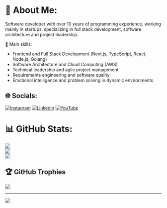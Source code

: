 # 💫 About Me:
Software developer with over 10 years of programming experience, working mainly in startups, specializing in full stack development, software architecture and project leadership.

📌 Main skills:
- Frontend and Full Stack Development (Next.js, TypeScript, React, Node.js, Golang)
- Software Architecture and Cloud Computing (AWS)
- Technical leadership and agile project management
- Requirements engineering and software quality
- Emotional intelligence and problem solving in dynamic environments


## 🌐 Socials:
[![Instagram](https://img.shields.io/badge/Instagram-%23E4405F.svg?logo=Instagram&logoColor=white)](https://instagram.com/robertheory) [![LinkedIn](https://img.shields.io/badge/LinkedIn-%230077B5.svg?logo=linkedin&logoColor=white)](https://linkedin.com/in/robertheory) [![YouTube](https://img.shields.io/badge/YouTube-%23FF0000.svg?logo=YouTube&logoColor=white)](https://youtube.com/@robertheory) 

# 📊 GitHub Stats:
![](https://github-readme-stats.vercel.app/api?username=robertheory&theme=dark&hide_border=false&include_all_commits=true&count_private=true)<br/>
![](https://nirzak-streak-stats.vercel.app/?user=robertheory&theme=dark&hide_border=false)<br/>
![](https://github-readme-stats.vercel.app/api/top-langs/?username=robertheory&theme=dark&hide_border=false&include_all_commits=true&count_private=true&layout=compact)

## 🏆 GitHub Trophies
![](https://github-profile-trophy.vercel.app/?username=robertheory&theme=radical&no-frame=false&no-bg=true&margin-w=4)

---
[![](https://visitcount.itsvg.in/api?id=robertheory&icon=0&color=0)](https://visitcount.itsvg.in)

<!-- Proudly created with GPRM ( https://gprm.itsvg.in ) -->
